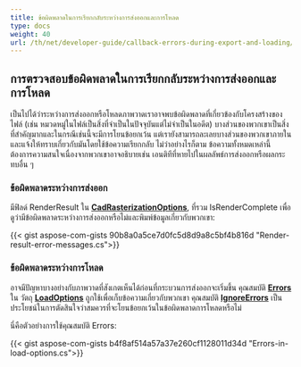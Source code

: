 ```yaml
---
title: ข้อผิดพลาดในการเรียกกลับระหว่างการส่งออกและการโหลด
type: docs
weight: 40
url: /th/net/developer-guide/callback-errors-during-export-and-loading/
---
```


## **การตรวจสอบข้อผิดพลาดในการเรียกกลับระหว่างการส่งออกและการโหลด**

เป็นไปได้ว่าระหว่างการส่งออกหรือโหลดภาพวาดเราอาจพบข้อผิดพลาดที่เกี่ยวข้องกับโครงสร้างของไฟล์ 
(เช่น หมวดหมู่ในไฟล์เป็นสิ่งที่จำเป็นในปัจจุบันแต่ไม่จำเป็นในอดีต) 
บางส่วนของพวกเขาเป็นสิ่งที่สำคัญมากและในกรณีเช่นนี้จะมีการโยนข้อยกเว้น แต่เรายังสามารถละเลยบางส่วนของพวกเขาภายในและแจ้งให้ทราบเกี่ยวกับมันโดยใช้ข้อความเรียกกลับ
ไม่ว่าอย่างไรก็ตาม ข้อความทั้งหมดเหล่านี้ต้องการความสนใจเนื่องจากพวกเขาอาจอธิบายเช่น เอนติทีที่หายไปในผลลัพธ์การส่งออกหรือผลกระทบอื่น ๆ


### **ข้อผิดพลาดระหว่างการส่งออก**

มีฟิลด์ RenderResult ใน [**CadRasterizationOptions**](https://reference.aspose.com/cad/net/aspose.cad.imageoptions/cadrasterizationoptions/),
ที่รวม IsRenderComplete เพื่อดูว่ามีข้อผิดพลาดระหว่างการส่งออกหรือไม่และพิมพ์ข้อมูลเกี่ยวกับพวกเขา:

{{< gist aspose-com-gists 90b8a0a5ce7d0fc5d8d9a8c5bf4b816d "Render-result-error-messages.cs">}}

### **ข้อผิดพลาดระหว่างการโหลด**

อาจมีปัญหาบางอย่างกับภาพวาดที่สังเกตเห็นได้ก่อนที่กระบวนการส่งออกจะเริ่มขึ้น 
คุณสมบัติ [**Errors**](https://reference.aspose.com/cad/net/aspose.cad/loadoptions/errors/) ใน
วัตถุ [**LoadOptions**](https://reference.aspose.com/cad/net/aspose.cad/loadoptions/) ถูกใช้เพื่อเก็บข้อความเกี่ยวกับพวกเขา
คุณสมบัติ [**IgnoreErrors**](https://reference.aspose.com/cad/net/aspose.cad/loadoptions/ignoreerrors/) เป็นประโยชน์ในการตัดสินใจว่าสมควรที่จะโยนข้อยกเว้นในข้อผิดพลาดการโหลดหรือไม่

นี่คือตัวอย่างการใช้คุณสมบัติ Errors:

{{< gist aspose-com-gists b4f8af514a57a37e260cf1128011d34d "Errors-in-load-options.cs">}}
